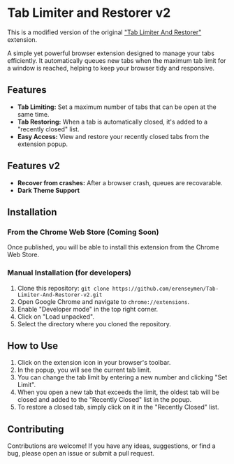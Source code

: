 # Tab Limiter and Restorer v2

This is a modified version of the original ["Tab Limiter And Restorer"](https://chromewebstore.google.com/detail/Tab%20Limiter%20And%20Restorer/ifhilckbhneppbcbpkimbgeahhijhdpj) extension.

A simple yet powerful browser extension designed to manage your tabs efficiently. It automatically queues new tabs when the maximum tab limit for a window is reached, helping to keep your browser tidy and responsive.

## Features

*   **Tab Limiting:** Set a maximum number of tabs that can be open at the same time.
*   **Tab Restoring:** When a tab is automatically closed, it's added to a "recently closed" list.
*   **Easy Access:** View and restore your recently closed tabs from the extension popup.

## Features v2

*   **Recover from crashes:** After a browser crash, queues are recovarable.
*   **Dark Theme Support**

## Installation

### From the Chrome Web Store (Coming Soon)

Once published, you will be able to install this extension from the Chrome Web Store.

### Manual Installation (for developers)

1.  Clone this repository: `git clone https://github.com/erenseymen/Tab-Limiter-And-Restorer-v2.git`
2.  Open Google Chrome and navigate to `chrome://extensions`.
3.  Enable "Developer mode" in the top right corner.
4.  Click on "Load unpacked".
5.  Select the directory where you cloned the repository.

## How to Use

1.  Click on the extension icon in your browser's toolbar.
2.  In the popup, you will see the current tab limit.
3.  You can change the tab limit by entering a new number and clicking "Set Limit".
4.  When you open a new tab that exceeds the limit, the oldest tab will be closed and added to the "Recently Closed" list in the popup.
5.  To restore a closed tab, simply click on it in the "Recently Closed" list.

## Contributing

Contributions are welcome! If you have any ideas, suggestions, or find a bug, please open an issue or submit a pull request.